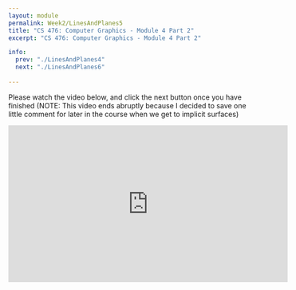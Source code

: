 ```yaml
---
layout: module
permalink: Week2/LinesAndPlanes5
title: "CS 476: Computer Graphics - Module 4 Part 2"
excerpt: "CS 476: Computer Graphics - Module 4 Part 2"

info:
  prev: "./LinesAndPlanes4"
  next: "./LinesAndPlanes6"
  
---
```


Please watch the video below, and click the next button once you have finished (NOTE: This video ends abruptly because I decided to save one little comment for later in the course when we get to implicit surfaces)

<iframe width="560" height="315" src="https://www.youtube.com/embed/ryUOyfDYlOk" frameborder="0" allow="accelerometer; autoplay; clipboard-write; encrypted-media; gyroscope; picture-in-picture" allowfullscreen></iframe>